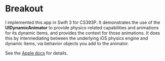# Breakout
I implemented this app in Swift 3 for CS393P. It demonstrates the use of the **UIDynamicAnimator** to provide physics-related capabilities and animations for its dynamic items, and provides the context for those animations. It does this by intermediating between the underlying iOS physics engine and dynamic items, via behavior objects you add to the animator.

See the [Apple docs](https://developer.apple.com/reference/uikit/uidynamicanimator) for details.
